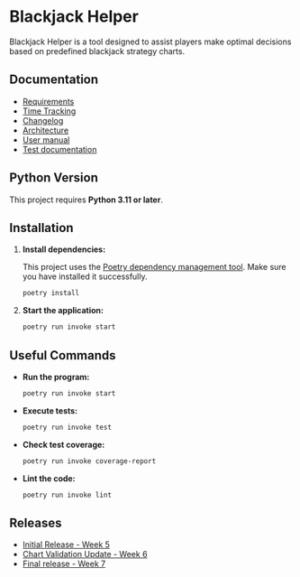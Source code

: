 # Blackjack Helper

Blackjack Helper is a tool designed to assist players make optimal decisions based on predefined blackjack strategy charts.

## Documentation

- [Requirements](documentation/requirements.md)
- [Time Tracking](documentation/timetracking.md)
- [Changelog](documentation/changelog.md)
- [Architecture](documentation/architecture.md)
- [User manual](documentation/usermanual.md)
- [Test documentation](documentation/testdocument.md)

## Python Version

This project requires **Python 3.11 or later**.

## Installation

1. **Install dependencies:**

   This project uses the [Poetry dependency management tool](https://python-poetry.org/docs/#installation). Make sure you have installed it successfully.

   ```sh
   poetry install
   ```

2. **Start the application:**
   ```sh
   poetry run invoke start
   ```

## Useful Commands

- **Run the program:**
  ```sh
  poetry run invoke start
  ```
- **Execute tests:**

  ```sh
  poetry run invoke test
  ```

- **Check test coverage:**

  ```sh
  poetry run invoke coverage-report
  ```

- **Lint the code:**
  ```sh
  poetry run invoke lint
  ```

## Releases

- [Initial Release - Week 5](https://github.com/MarkusWahlman/blackjackHelper-Aht/releases/tag/viikko5)
- [Chart Validation Update - Week 6](https://github.com/MarkusWahlman/blackjackHelper-Aht/releases/tag/viikko6)
- [Final release - Week 7](https://github.com/MarkusWahlman/blackjackHelper-Aht/releases/tag/viikko7)

